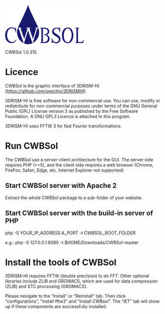 ![logo_256.png](https://github.com/seechin/CWBSol/blob/main/images/logo_256.png?raw=true)

CWBSol 1.0.315

# Licence

CWBSol is the graphic interface of 3DRISM-HI (https://github.com/seechin/3DRISMHI).

3DRISM-HI is free software for non-commercial use. You can use, modify or redistribute for non-commercial purposes under terms of the GNU General Public (GPL) License version 3 as published by the Free Software Foundation. A GNU GPL3 Licence is attached to this program.

3DRISM-HI uses FFTW 3 for fast Fourier transformations.

# Run CWBSol

The CWBSol use a server-client architecture for the GUI. The server side requires PHP (>=5), and the client side requires a web browser (Chrome, FireFox, Safari, Edge, etc. Internet Explorer not supported)

## Start CWBSol server with Apache 2

Extract the whole CWBSol package to a sub-folder of your website.

## Start CWBSol server with the build-in server of PHP

php -S YOUR_IP_ADDRESS:A_PORT -t CWBSOL_ROOT_FOLDER

e.g.: php -S 127.0.0.1:8080 -t $HOME/Downloads/CWBSol-master

# Install the tools of CWBSol

3DRISM-HI requires FFTW (double precision) to do FFT. Other optional libraries include ZLIB and GROMACS, which are used for data compression (ZLIB) and XTC processing (GROMACS).

Please nevigate to the “Install” or “Reinstall” tab. Then click “configurations”, “install fftw3” and “install CWBsol”. The “IET” tab will show up if these components are successfully installed.


